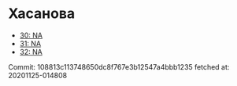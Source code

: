 # Хасанова
- [30: NA](30.md)
- [31: NA](31.md)
- [32: NA](32.md)

Commit: 108813c113748650dc8f767e3b12547a4bbb1235
 fetched at: 20201125-014808
